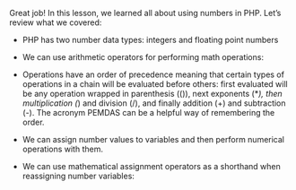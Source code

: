 Great job! In this lesson, we learned all about using numbers in PHP. Let’s review what we covered:

- PHP has two number data types: integers and floating point numbers
- We can use arithmetic operators for performing math operations:

- Operations have an order of precedence meaning that certain types of operations in a chain will be evaluated before others: first evaluated will be any operation wrapped in parenthesis (()), next exponents (\*_), then multiplication (_) and division (/), and finally addition (+) and subtraction (-). The acronym PEMDAS can be a helpful way of remembering the order.
- We can assign number values to variables and then perform numerical operations with them.
- We can use mathematical assignment operators as a shorthand when reassigning number variables:
